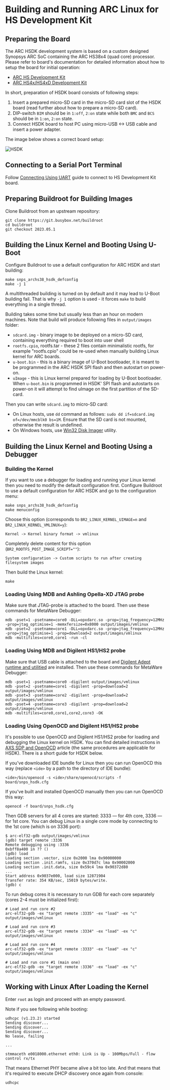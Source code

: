# Building and Running ARC Linux for HS Development Kit

## Preparing the Board

The ARC HSDK development system is based on a custom designed Synopsys ARC SoC containing the ARC HS38x4 (quad core) processor. Please refer to board's documentation for detailed information about how to setup the board for initial operation:

* [ARC HS Development Kit](https://github.com/foss-for-synopsys-dwc-arc-processors/ARC-Development-Systems-Forum/wiki/ARC-Development-Systems-Forum-Wiki-Home#arc-hs-development-kit-1)
* [ARC HS4x/HS4xD Development Kit](https://github.com/foss-for-synopsys-dwc-arc-processors/ARC-Development-Systems-Forum/wiki/ARC-Development-Systems-Forum-Wiki-Home#arc-hs4xhs4xd-development-kit-1)

In short, preparation of HSDK board consists of following steps:

1. Insert a prepared micro-SD card in the micro-SD card slot of the HSDK board (read further about how to prepare a micro-SD card).
2. DIP-switch `BIM` should be in `1:off`, `2:on` state while both `BMC` and `BCS` should be in `1:on`, `2:on` state.
3. Connect HSDK board to host PC using micro-USB <-> USB cable and insert a power adapter.

The image below shows a correct board setup:

![HSDK](images/board.jpg)

## Connecting to a Serial Port Terminal

Follow [Connecting Using UART](../../baremetal/hardware/hsdk.md#connecting-using-uart)
guide to connect to HS Development Kit board.

## Preparing Buildroot for Building Images

Clone Buildroot from an upstream repository:

```text
git clone https://git.busybox.net/buildroot
cd buildroot
git checkout 2023.05.1
```

## Building the Linux Kernel and Booting Using U-Boot

Configure Buildroot to use a default configuration for ARC HSDK and start building:

```shell
make snps_archs38_hsdk_defconfig
make -j 1
```

A multithreaded building is turned on by default and it may lead to U-Boot
building fail. That is why `-j 1` option is used - it forces `make` to build
everything in a single thread.

Building takes some time but usually less than an hour on modern machines.
Note that build will produce following files in `output/images` folder:

* `sdcard.img` - binary image to be deployed on a micro-SD card, containing everything required to boot into user shell
* `rootfs.cpio`, rootfs.tar - these 2 files contain minimalistic rootfs, for example "rootfs.cpio" could be re-used when manually building Linux kernel for ARC boards.
* `u-boot.bin` - this is a binary image of U-Boot bootloader, it is meant to be programmed in the ARC HSDK SPI flash and then autostart on power-on.
* `uImage` - this is Linux kernel prepared for loading by U-Boot bootloader. When `u-boot.bin` is programmed in HSDK' SPI flash and autostarts on power-on it will attempt to find uImage on the first partition of the SD-card.

Then you can write `sdcard.img` to micro-SD card:

* On Linux hosts, use `dd` command as follows: `sudo dd if=sdcard.img of=/dev/mmcblk0 bs=1M`. Ensure that the SD card is not mounted,
  otherwise the result is undefined.
* On Windows hosts, use [Win32 Disk Imager](https://sourceforge.net/projects/win32diskimager/) utility.

## Building the Linux Kernel and Booting Using a Debugger

### Building the Kernel

If you want to use a debugger for loading and running your Linux kernel then you need to modify
the default configuration first. Configure Buildroot to use a default configuration for ARC HSDK and
go to the configuration menu:

```shell
make snps_archs38_hsdk_defconfig
make menuconfig
```

Choose this option (corresponds to `BR2_LINUX_KERNEL_UIMAGE=n` and `BR2_LINUX_KERNEL_VMLINUX=y`):

```text
Kernel -> Kernel binary format -> vmlinux
```

Completely delete content for this option (`BR2_ROOTFS_POST_IMAGE_SCRIPT=""`):

```text
System configuration -> Custom scripts to run after creating filesystem images
```

Then build the Linux kernel:

```shell
make
```

### Loading Using MDB and Ashling Opella-XD JTAG probe

Make sure that JTAG-probe is attached to the board. Then use these commands for MetaWare Debugger:

```shell
mdb -pset=1 -psetname=core0 -DLL=opxdarc.so -prop=jtag_frequency=12MHz -prop=jtag_optimise=1 -memxfersize=0x8000 output/images/vmlinux
mdb -pset=2 -psetname=core1 -DLL=opxdarc.so -prop=jtag_frequency=12MHz -prop=jtag_optimise=1 -prop=download=2 output/images/vmlinux
mdb -multifiles=core0,core1 -run -cl
```

### Loading Using MDB and Digilent HS1/HS2 probe

Make sure that USB cable is attached to the board and [Digilent Adept runtime and utilitied](https://digilent.com/shop/software/digilent-adept/download) are installed. Then use these commands for MetaWare Debugger:

```shell
mdb -pset=1 -psetname=core0 -digilent output/images/vmlinux
mdb -pset=2 -psetname=core1 -digilent -prop=download=2 output/images/vmlinux
mdb -pset=3 -psetname=core2 -digilent -prop=download=2 output/images/vmlinux
mdb -pset=4 -psetname=core3 -digilent -prop=download=2 output/images/vmlinux
mdb -multifiles=core0,core1,core2,core3 -OK
```

### Loading Using OpenOCD and Digilent HS1/HS2 probe

It's possible to use OpenOCD and Digilent HS1/HS2 probe for loading and debugging the Linux kernel on HSDK. You can find detailed instructions in [AXS SDP and OpenOCD](https://github.com/foss-for-synopsys-dwc-arc-processors/toolchain/wiki/AXS-SDP-and-OpenOCD) article (the same procedures are applicable for HSDK). There is a short guide for HSDK below.

If you've downloaded IDE bundle for Linux then you can run OpenOCD this way (replace `<ide>` by a path to the directory of IDE bundle):

```shell
<ide>/bin/openocd -s <ide>/share/openocd/scripts -f board/snps_hsdk.cfg
```

If you've built and installed OpenOCD manually then you can run OpenOCD this way:

```shell
openocd -f board/snps_hsdk.cfg
```

Then GDB servers for all 4 cores are started: 3333 — for 4th core, 3336 — for 1st core. You can debug Linux in a single core mode by connecting to the 1st core (which is on 3336 port):

```text
$ arc-elf32-gdb output/images/vmlinux
(gdb) target remote :3336
Remote debugging using :3336
0xbff8a400 in ?? ()
(gdb) load
Loading section .vector, size 0x2000 lma 0x90000000
Loading section .init.ramfs, size 0x370d7c lma 0x90002000
Loading section .init.data, size 0x59c4 lma 0x90372d80
...
Start address 0x9037e000, load size 12871904
Transfer rate: 354 KB/sec, 15019 bytes/write.
(gdb) c
```

To run debug cores it is necessary to run GDB for each core separately
(cores 2-4 must be initialized first):

```shell
# Load and run core #2
arc-elf32-gdb -ex "target remote :3335" -ex "load" -ex "c" output/images/vmlinux

# Load and run core #3
arc-elf32-gdb -ex "target remote :3334" -ex "load" -ex "c" output/images/vmlinux

# Load and run core #4
arc-elf32-gdb -ex "target remote :3333" -ex "load" -ex "c" output/images/vmlinux

# Load and run core #1 (main one)
arc-elf32-gdb -ex "target remote :3336" -ex "load" -ex "c" output/images/vmlinux
```

## Working with Linux After Loading the Kernel

Enter `root` as login and proceed with an empty password.

Note if you see following while booting:

```shell
udhcpc (v1.23.2) started
Sending discover...
Sending discover...
Sending discover...
No lease, failing

...

stmmaceth e0018000.ethernet eth0: Link is Up - 100Mbps/Full - flow control rx/tx
```

That means Ethernet PHY became alive a bit too late. And that means that it's
required to execute DHCP discovery once again from console:

```shell
udhcpc
```
